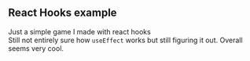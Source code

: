 ## React Hooks example

Just a simple game I made with react hooks  
Still not entirely sure how `useEffect` works but still figuring it out. Overall seems very cool.
